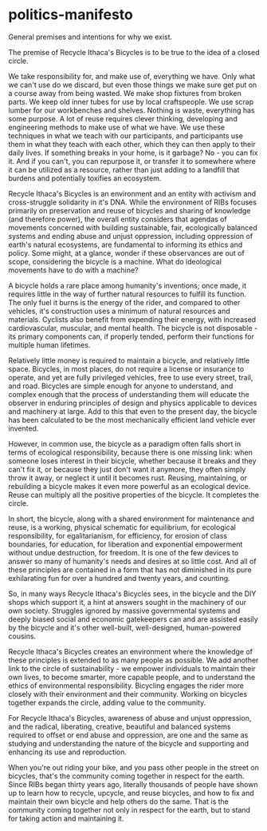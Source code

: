 # politics-manifesto
General premises and intentions for why we exist.

The premise of Recycle Ithaca's Bicycles is to be true to the idea of a closed circle.

We take responsibility for, and make use of, everything we have. Only what we can't use do we discard, but even those things we make sure get put on a course away from being wasted. We make shop fixtures from broken parts. We keep old inner tubes for use by local craftspeople. We use scrap lumber for our workbenches and shelves. Nothing is waste, everything has some purpose. A lot of reuse requires clever thinking, developing and engineering methods to make use of what we have. We use these techniques in what we teach with our participants, and participants use them in what they teach with each other, which they can then apply to their daily lives. If something breaks in your home, is it garbage? No - you can fix it. And if you can't, you can repurpose it, or transfer it to somewhere where it can be utilized as a resource, rather than just adding to a landfill that burdens and potentially toxifies an ecosystem.

Recycle Ithaca's Bicycles is an environment and an entity with activism and cross-struggle solidarity in it's DNA. While the environment of RIBs focuses primarily on preservation and reuse of bicycles and sharing of knowledge (and therefore power), the overall entity considers that agendas of movements concerned with building sustainable, fair, ecologically balanced systems and ending abuse and unjust oppression, including oppression of earth's natural ecosystems, are fundamental to informing its ethics and policy. Some might, at a glance, wonder if these observances are out of scope, considering the bicycle is a machine. What do ideological movements have to do with a machine?

A bicycle holds a rare place among humanity's inventions; once made, it requires little in the way of further natural resources to fulfill its function. The only fuel it burns is the energy of the rider, and compared to other vehicles, it's construction uses a minimum of natural resources and materials. Cyclists also benefit from expending their energy, with increased cardiovascular, muscular, and mental health. The bicycle is not disposable - its primary components can, if properly tended, perform their functions for multiple human lifetimes.

Relatively little money is required to maintain a bicycle, and relatively little space. Bicycles, in most places, do not require a license or insurance to operate, and yet are fully privileged vehicles, free to use every street, trail, and road. Bicycles are simple enough for anyone to understand, and complex enough that the process of understanding them will educate the observer in enduring principles of design and physics applicable to devices and machinery at large. Add to this that even to the present day, the bicycle has been calculated to be the most mechanically efficient land vehicle ever invented.

However, in common use, the bicycle as a paradigm often falls short in terms of ecological responsibility, because there is one missing link: when someone loses interest in their bicycle, whether because it breaks and they can't fix it, or because they just don't want it anymore, they often simply throw it away, or neglect it until it becomes rust. Reusing, maintaining, or rebuilding a bicycle makes it even more powerful as an ecological device. Reuse can multiply all the positive properties of the bicycle. It completes the circle.

In short, the bicycle, along with a shared environment for maintenance and reuse, is a working, physical schematic for equilibrium, for ecological responsibility, for egalitarianism, for efficiency, for erosion of class boundaries, for education, for liberation and exponential empowerment without undue destruction, for freedom. It is one of the few devices to answer so many of humanity's needs and desires at so little cost. And all of these principles are contained in a form that has not diminished in its pure exhilarating fun for over a hundred and twenty years, and counting.

So, in many ways Recycle Ithaca's Bicycles sees, in the bicycle and the DIY shops which support it, a hint at answers sought in the machinery of our own society. Struggles ignored by massive governmental systems and deeply biased social and economic gatekeepers can and are assisted easily by the bicycle and it's other well-built, well-designed, human-powered cousins.

Recycle Ithaca's Bicycles creates an environment where the knowledge of these principles is extended to as many people as possible. We add another link to the circle of sustainability - we empower individuals to maintain their own lives, to become smarter, more capable people, and to understand the ethics of environmental responsibility. Bicycling engages the rider more closely with their environment and their community. Working on bicycles together expands the circle, adding value to the community.

For Recycle Ithaca's Bicycles, awareness of abuse and unjust oppression, and the radical, liberating, creative, beautiful and balanced systems required to offset or end abuse and oppression, are one and the same as studying and understanding the nature of the bicycle and supporting and enhancing its use and reproduction.

When you're out riding your bike, and you pass other people in the street on bicycles, that's the community coming together in respect for the earth. Since RIBs began thirty years ago, literally thousands of people have shown up to learn how to recycle, upcycle, and reuse bicycles, and how to fix and maintain their own bicycle and help others do the same. That is the community coming together not only in respect for the earth, but to stand for taking action and maintaining it.
